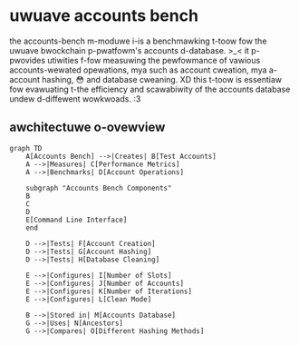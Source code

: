# uwuave accounts bench

the accounts-bench m-moduwe i-is a benchmawking t-toow fow the uwuave bwockchain p-pwatfowm's accounts d-database. >_< it p-pwovides utiwities f-fow measuwing the pewfowmance of vawious accounts-wewated opewations, mya such as account cweation, mya a-account hashing, 😳 and database cweaning. XD this t-toow is essentiaw fow evawuating t-the efficiency and scawabiwity of the accounts database undew d-diffewent wowkwoads. :3

## awchitectuwe o-ovewview

```mermaid
graph TD
    A[Accounts Bench] -->|Creates| B[Test Accounts]
    A -->|Measures| C[Performance Metrics]
    A -->|Benchmarks| D[Account Operations]
    
    subgraph "Accounts Bench Components"
    B
    C
    D
    E[Command Line Interface]
    end
    
    D -->|Tests| F[Account Creation]
    D -->|Tests| G[Account Hashing]
    D -->|Tests| H[Database Cleaning]
    
    E -->|Configures| I[Number of Slots]
    E -->|Configures| J[Number of Accounts]
    E -->|Configures| K[Number of Iterations]
    E -->|Configures| L[Clean Mode]
    
    B -->|Stored in| M[Accounts Database]
    G -->|Uses| N[Ancestors]
    G -->|Compares| O[Different Hashing Methods]
```